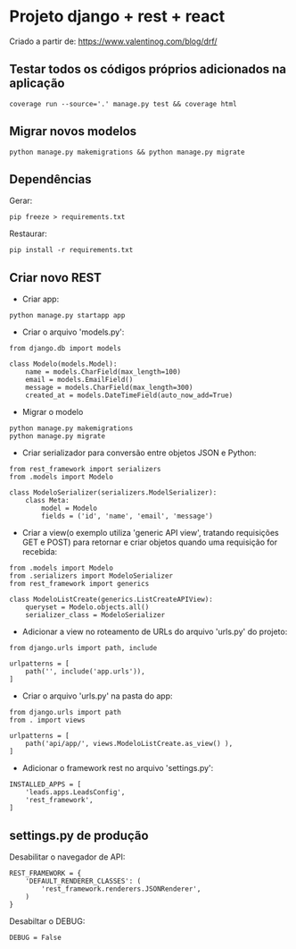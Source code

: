 # Projeto django + rest + react
Criado a partir de: https://www.valentinog.com/blog/drf/

## Testar todos os códigos próprios adicionados na aplicação
```coverage run --source='.' manage.py test && coverage html```

## Migrar novos modelos
```python manage.py makemigrations && python manage.py migrate```

## Dependências
Gerar:

```pip freeze > requirements.txt```

Restaurar:

```pip install -r requirements.txt```

## Criar novo REST
* Criar app:
```
python manage.py startapp app
```

* Criar o arquivo 'models.py':
```
from django.db import models

class Modelo(models.Model):
    name = models.CharField(max_length=100)
    email = models.EmailField()
    message = models.CharField(max_length=300)
    created_at = models.DateTimeField(auto_now_add=True)
```
* Migrar o modelo
```
python manage.py makemigrations
python manage.py migrate
```
* Criar serializador para conversão entre objetos JSON e Python:
```
from rest_framework import serializers
from .models import Modelo

class ModeloSerializer(serializers.ModelSerializer):
    class Meta:
        model = Modelo
        fields = ('id', 'name', 'email', 'message')
```
* Criar a view(o exemplo utiliza 'generic API view', tratando requisições GET e POST) para retornar e criar objetos quando uma requisição for recebida:
```
from .models import Modelo
from .serializers import ModeloSerializer
from rest_framework import generics

class ModeloListCreate(generics.ListCreateAPIView):
    queryset = Modelo.objects.all()
    serializer_class = ModeloSerializer
```
* Adicionar a view no roteamento de URLs do arquivo 'urls.py' do projeto:
```
from django.urls import path, include

urlpatterns = [
    path('', include('app.urls')),
]
```
* Criar o arquivo 'urls.py' na pasta do app:
```
from django.urls import path
from . import views

urlpatterns = [
    path('api/app/', views.ModeloListCreate.as_view() ),
]
```
* Adicionar o framework rest no arquivo 'settings.py':
```
INSTALLED_APPS = [
    'leads.apps.LeadsConfig',
    'rest_framework',
]
```

## settings.py de produção
Desabilitar o navegador de API:
```
REST_FRAMEWORK = {
    'DEFAULT_RENDERER_CLASSES': (
        'rest_framework.renderers.JSONRenderer',
    )
}
```
Desabiltar o DEBUG:
```
DEBUG = False
```
